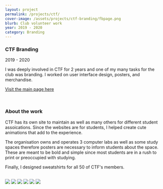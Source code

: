 ```yaml
---
layout: project
permalink: /projects/ctf/
cover-image: /assets/projects/ctf-branding/fbpage.png
blurb: Club volunteer work
year: 2019 - 2020
category: Branding
---
```


### CTF Branding

2019 - 2020

I was deeply involved in CTF for 2 years and one of my many tasks for the club was branding. I worked on user interface design, posters, and merchandise. 

[Visit the main page here](https://ctf.science.mcgill.ca/)

<br>

### About the work

CTF has its own site to maintain as well as many others for different student assoications. Since the websites are for students, I helped create cute animations that add to the experience. 

The organisation owns and operates 3 computer labs as well as some study spaces therefore posters are necessary to inform students about the space. These are meant to be bold and simple since most students are in a rush to print or preoccupied with studying. 

Finally, I designed sweatshirts for all 50 of CTF's members. 

<br>


<img src="../../assets/projects/ctf-branding/images/4.png"/>

<img src="../../assets/projects/ctf-branding/images/5.png"/>

<img src="../../assets/projects/ctf-branding/images/1.png"/>

<img src="../../assets/projects/ctf-branding/images/3.png"/>

<img src="../../assets/projects/ctf-branding/images/6.png"/>

<img src="../../assets/projects/ctf-branding/images/7.png"/>